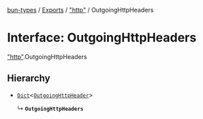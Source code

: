 [bun-types](https://github.com/oven-sh/bun-types/blob/master/api-docs/README.md) / [Exports](https://github.com/oven-sh/bun-types/blob/master/api-docs/modules.md) / ["http"](https://github.com/oven-sh/bun-types/blob/master/api-docs/modules/http_.md) / OutgoingHttpHeaders

# Interface: OutgoingHttpHeaders

["http"](https://github.com/oven-sh/bun-types/blob/master/api-docs/modules/http_.md).OutgoingHttpHeaders

## Hierarchy

- [`Dict`](https://github.com/oven-sh/bun-types/blob/master/api-docs/interfaces/Dict.md)<[`OutgoingHttpHeader`](https://github.com/oven-sh/bun-types/blob/master/api-docs/modules/http_.md#outgoinghttpheader)\>

  ↳ **`OutgoingHttpHeaders`**
